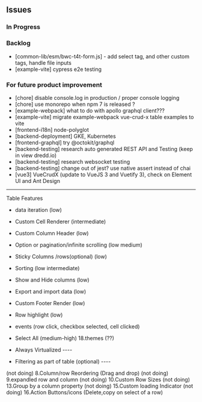 ## Issues

### In Progress

### Backlog
- [common-lib/esm/bwc-t4t-form.js] - add select tag, and other custom tags, handle file inputs
- [example-vite] cypress e2e testing

### For future product improvement
- [chore] disable console.log in production / proper console logging
- [chore] use monorepo when npm 7 is released ?
- [example-webpack] what to do with apollo graphql client???
- [example-vite] migrate example-webpack vue-crud-x table examples to vite
- [frontend-i18n] node-polyglot
- [backend-deployment] GKE, Kubernetes
- [frontend-graphql] try @octokit/graphql
- [backend-testing] research auto generated REST API and Testing (keep in view dredd.io)
- [backend-testing] research websocket testing
- [backend-testing] change out of jest? use native assert instead of chai
- [vue3] VueCrudX (update to VueJS 3 and Vuetify 3), check on Element UI and Ant Design

---

Table Features
- data iteration (low)
- Custom Cell Renderer (intermediate)
- Custom Column Header (low)
- Option or pagination/infinite scrolling (low medium)
- Sticky Columns /rows(optional) (low)
- Sorting (low intermediate)
- Show and Hide columns (low)
- Export and import data (low)
- Custom Footer Render (low)
- Row highlight (low)
- events (row click, checkbox selected, cell clicked)
- Select All (medium-high)
18.themes (??)


- Always Virtualized ----
- Filtering as part of table (optional) ----

(not doing) 8.Column/row Reordering (Drag and drop)
(not doing) 9.expandled row and column
(not doing) 10.Custom Row Sizes
(not doing) 13.Group by a column property
(not doing) 15.Custom loading Indicator
(not doing) 16.Action Buttons/icons (Delete,copy on select of a row)


